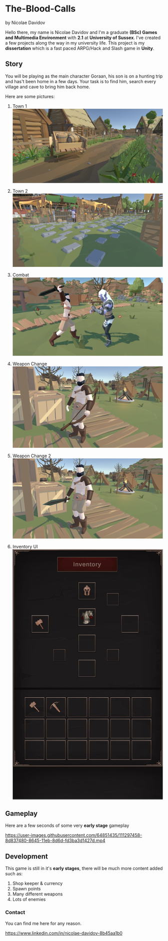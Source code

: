 # The-Blood-Calls
by Nicolae Davidov

Hello there, my name is Nicolae Davidov and I'm a graduate **(BSc) Games and Multimedia Environment** with **2.1** at **University of Sussex**. I've created a few projects along the way in my university life. This project is my **dissertation** which is a fast paced ARPG/Hack and Slash game in **Unity**.

## Story
You will be playing as the main character Goraan, his son is on a hunting trip and has't been home in a few days. Your task is to find him, search every village and cave to bring him back home.


Here are some pictures:

1. Town 1
![](Assets/1.PNG)

1. Town 2
![](Assets/7.PNG)
1. Combat
![](Assets/5.PNG)
1. Weapon Change
![](Assets/3.PNG)
1. Weapon Change 2
![](Assets/4.PNG)
3. Inventory UI
![](Assets/6.PNG)
## Gameplay

Here are a few seconds of some very **early stage** gameplay

https://user-images.githubusercontent.com/64851435/111297458-8d837480-8645-11eb-8d6d-fd3ba3d1427d.mp4

## Development

This game is still in it's **early stages**, there will be much more content added such as:
1. Shop keeper & currency
2. Spawn points
3. Many different weapons
4. Lots of enemies

### Contact
You can find me here for any reason.

https://www.linkedin.com/in/nicolae-davidov-8b45aa1b0

